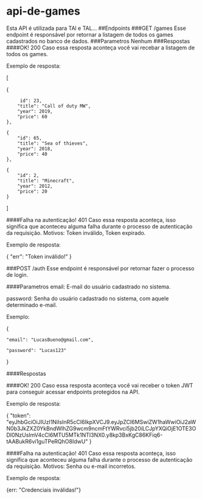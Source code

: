 # api-de-games
Esta API é utilizada para TAl e TAL...
##Endpoints
###GET /games
Esse endpoint é responsável por retornar a listagem de todos os games cadastrados no banco de dados.
###Parametros
Nenhum
###Respostas
####OK! 200
Caso essa resposta aconteça você vai recebar a listagem de todos os games.

Exemplo de resposta:


[


   {
   
         id": 23,
        "title": "Call of duty MW",
        "year": 2019,
        "price": 60
    },
    
    {
        "id": 65,
        "title": "Sea of thieves",
        "year": 2018,
        "price": 40
    },
    
    {
        "id": 2,
        "title": "Minecraft",
        "year": 2012,
        "price": 20
    } 
    
]

####Falha na autenticação! 401
Caso essa resposta aconteça, isso significa que aconteceu alguma falha durante o processo de autenticação da requisição. Motivos: Token inválido, Token expirado.

Exemplo de resposta:

{
    "err": "Token inválido!"
}

###POST /auth
Esse endpoint é responsável por retornar fazer o processo de login.

####Parametros
email: E-mail do usuário cadastrado no sistema.

password: Senha do usuário cadastrado no sistema, com aquele determinado e-mail.

Exemplo:

{

	"email": "LucasBueno@gmail.com",
 
	"password": "Lucas123"
 
}

####Respostas

####OK! 200
Caso essa resposta aconteça você vai receber o token JWT para conseguir acessar endpoints protegidos na API.

Exemplo de resposta:

{
    "token": "eyJhbGciOiJIUzI1NiIsInR5cCI6IkpXVCJ9.eyJpZCI6MSwiZW1haWwiOiJ2aWN0b3JkZXZ0YkBndWlhZG9wcm9ncmFtYWRvci5jb20iLCJpYXQiOjE1OTE3ODI0NzUsImV4cCI6MTU5MTk1NTI3NX0.y8kp3BxKgC86KFiq6-tAABukR6vi1guTPeRQhO8IdwU"
}

####Falha na autenticação! 401
Caso essa resposta aconteça, isso significa que aconteceu alguma falha durante o processo de autenticação da requisição. Motivos: Senha ou e-mail incorretos.

Exemplo de resposta:

{err: "Credenciais inválidas!"}






